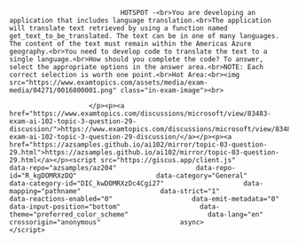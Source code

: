 <p class="card-text">
							
								HOTSPOT -<br>You are developing an application that includes language translation.<br>The application will translate text retrieved by using a function named get_text_to_be_translated. The text can be in one of many languages. The content of the text must remain within the Americas Azure geography.<br>You need to develop code to translate the text to a single language.<br>How should you complete the code? To answer, select the appropriate options in the answer area.<br>NOTE: Each correct selection is worth one point.<br>Hot Area:<br><img src="https://www.examtopics.com/assets/media/exam-media/04271/0016800001.png" class="in-exam-image"><br>
							
						</p><p><a href="https://www.examtopics.com/discussions/microsoft/view/83483-exam-ai-102-topic-3-question-29-discussion/">https://www.examtopics.com/discussions/microsoft/view/83483-exam-ai-102-topic-3-question-29-discussion/</a></p><p><a href="https://azsamples.github.io/ai102/mirror/topic-03-question-29.html">https://azsamples.github.io/ai102/mirror/topic-03-question-29.html</a></p><script src="https://giscus.app/client.js"                    data-repo="azsamples/az204"                    data-repo-id="R_kgDOMRXzDQ"                    data-category="General"                    data-category-id="DIC_kwDOMRXzDc4Cgi27"                    data-mapping="pathname"                    data-strict="1"                    data-reactions-enabled="0"                    data-emit-metadata="0"                    data-input-position="bottom"                    data-theme="preferred_color_scheme"                    data-lang="en"                    crossorigin="anonymous"                    async>                    </script>